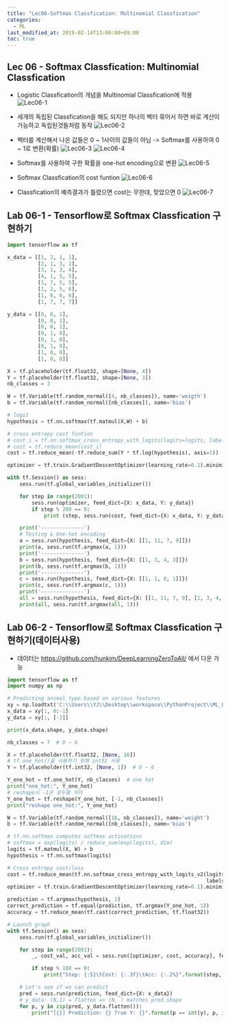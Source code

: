 ```yaml
---
title: "Lec06-Softmax Classfication: Multinomial Classfication"
categories:
  - ML
last_modified_at: 2019-02-14T13:00:00+09:00
toc: true
---
```

## Lec 06 - Softmax Classfication: Multinomial Classfication

  - Logistic Classfication의 개념을 Multinomial Classfication에 적용
  ![Lec06-1](/assets/image/Lec06-1.JPG)
  - 세개의 독립된 Classfication을 해도 되지만 하나의 벡터 묶어서 하면 바로 계산이 가능하고 독립된것들처럼 동작
  ![Lec06-2](/assets/image/Lec06-2.JPG)
  - 벡터를 계산해서 나온 값들은 0 ~ 1사이의 값들이 아님
    -> Softmax를 사용하여 0 ~ 1로 변환(확률)
    ![Lec06-3](/assets/image/Lec06-3.JPG)
    ![Lec06-4](/assets/image/Lec06-4.JPG)
  - Softmax를 사용하여 구한 확률을 one-hot encoding으로 변환
  ![Lec06-5](/assets/image/Lec06-5.JPG)

  - Softmax Classfication의 cost funtion
  ![Lec06-6](/assets/image/Lec06-6.JPG)
  - Classfication의 예측결과가 틀렸으면 cost는 무한대, 맞았으면 0
  ![Lec06-7](/assets/image/Lec06-7.JPG)

## Lab 06-1 - Tensorflow로 Softmax Classfication 구현하기

  ```python
  import tensorflow as tf

  x_data = [[1, 2, 1, 1],
            [2, 1, 3, 2],
            [3, 1, 3, 4],
            [4, 1, 5, 5],
            [1, 7, 5, 5],
            [1, 2, 5, 6],
            [1, 6, 6, 6],
            [1, 7, 7, 7]]

  y_data = [[0, 0, 1],
            [0, 0, 1],
            [0, 0, 1],
            [0, 1, 0],
            [0, 1, 0],
            [0, 1, 0],
            [1, 0, 0],
            [1, 0, 0]]

  X = tf.placeholder(tf.float32, shape=[None, 4])
  Y = tf.placeholder(tf.float32, shape=[None, 3])
  nb_classes = 3

  W = tf.Variable(tf.random_normal([4, nb_classes]), name='weigth')
  b = tf.Variable(tf.random_normal([nb_classes]), name='bias')

  # logit
  hypothesis = tf.nn.softmax(tf.matmul(X,W) + b)

  # cross entropy cost funtion
  # cost_i = tf.nn.softmax_cross_entropy_with_logits(logits=logits, labels=Y)
  # cost = tf.reduce_mean(cost_i)
  cost = tf.reduce_mean(-tf.reduce_sum(Y * tf.log(hypothesis), axis=1))

  optimizer = tf.train.GradientDescentOptimizer(learning_rate=0.1).minimize(cost)

  with tf.Session() as sess:
      sess.run(tf.global_variables_initializer())

      for step in range(2001):
          sess.run(optimizer, feed_dict={X: x_data, Y: y_data})
          if step % 200 == 0:
              print (step, sess.run(cost, feed_dict={X: x_data, Y: y_data}))

      print('--------------')
      # Testing & One-hot encoding
      a = sess.run(hypothesis, feed_dict={X: [[1, 11, 7, 9]]})
      print(a, sess.run(tf.argmax(a, 1)))
      print('--------------')
      b = sess.run(hypothesis, feed_dict={X: [[1, 3, 4, 3]]})
      print(b, sess.run(tf.argmax(b, 1)))
      print('--------------')
      c = sess.run(hypothesis, feed_dict={X: [[1, 1, 0, 1]]})
      print(c, sess.run(tf.argmax(c, 1)))
      print('--------------')
      all = sess.run(hypothesis, feed_dict={X: [[1, 11, 7, 9], [1, 3, 4, 3], [1, 1, 0, 1]]})
      print(all, sess.run(tf.argmax(all, 1)))

  ```

## Lab 06-2 - Tensorflow로 Softmax Classfication 구현하기(데이터사용)

  - 데이터는 https://github.com/hunkim/DeepLearningZeroToAll/ 에서 다운 가능

  ```python
  import tensorflow as tf
  import numpy as np

  # Predicting animal type based on various features
  xy = np.loadtxt('C:\\Users\\YJ\\Desktop\\workspace\\PythonProject\\ML_Lec\\Lec06- Tensorflow로 softmax Classification 구현하기\\data-04-zoo.csv', delimiter=',', dtype=np.float32)
  x_data = xy[:, 0:-1]
  y_data = xy[:, [-1]]

  print(x_data.shape, y_data.shape)

  nb_classes = 7  # 0 ~ 6

  X = tf.placeholder(tf.float32, [None, 16])
  # tf.one_hot()을 사용하기 위해 int32 사용
  Y = tf.placeholder(tf.int32, [None, 1])  # 0 ~ 6

  Y_one_hot = tf.one_hot(Y, nb_classes)  # one hot
  print("one_hot:", Y_one_hot)
  # reshape시 -1은 모두를 의미
  Y_one_hot = tf.reshape(Y_one_hot, [-1, nb_classes])
  print("reshape one_hot:", Y_one_hot)

  W = tf.Variable(tf.random_normal([16, nb_classes]), name='weight')
  b = tf.Variable(tf.random_normal([nb_classes]), name='bias')

  # tf.nn.softmax computes softmax activations
  # softmax = exp(logits) / reduce_sum(exp(logits), dim)
  logits = tf.matmul(X, W) + b
  hypothesis = tf.nn.softmax(logits)

  # Cross entropy cost/loss
  cost = tf.reduce_mean(tf.nn.softmax_cross_entropy_with_logits_v2(logits=logits,
                                                                   labels=tf.stop_gradient([Y_one_hot])))
  optimizer = tf.train.GradientDescentOptimizer(learning_rate=0.1).minimize(cost)

  prediction = tf.argmax(hypothesis, 1)
  correct_prediction = tf.equal(prediction, tf.argmax(Y_one_hot, 1))
  accuracy = tf.reduce_mean(tf.cast(correct_prediction, tf.float32))

  # Launch graph
  with tf.Session() as sess:
      sess.run(tf.global_variables_initializer())

      for step in range(2001):
          _, cost_val, acc_val = sess.run([optimizer, cost, accuracy], feed_dict={X: x_data, Y: y_data})

          if step % 100 == 0:
              print("Step: {:5}\tCost: {:.3f}\tAcc: {:.2%}".format(step, cost_val, acc_val))

      # Let's see if we can predict
      pred = sess.run(prediction, feed_dict={X: x_data})
      # y_data: (N,1) = flatten => (N, ) matches pred.shape
      for p, y in zip(pred, y_data.flatten()):
          print("[{}] Prediction: {} True Y: {}".format(p == int(y), p, int(y)))

  ```
